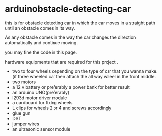 # arduinobstacle-detecting-car


this is for obstacle detecting car in which the car moves in a straight path until an obstacle comes in its way.

As any obstacle comes in the way the car changes the direction automatically and continue moving.


you may fine the code in this page.


hardware equipments that are required for this project .

- two to four wheels depending on the type of car that you wanna make.(if  three wheeled car then attach the all way wheel in the front middle.
- two motors
- a 12 v battery or preferably a power bank for better result
- an arduino UNO(preferably)
- l293d motor driver module
- a cardboard for fixing wheels
- L clips for wheels 2 or 4 and screws accordingly
- glue gun
- DST
- jumper wires
- an ultrasonic sensor module
